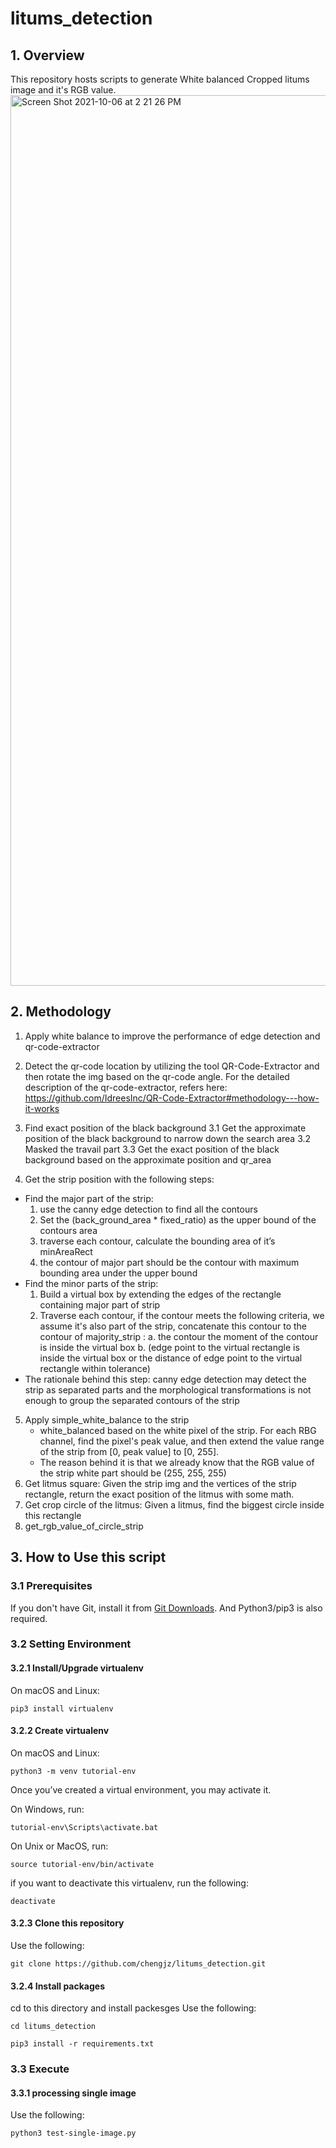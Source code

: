 # litums_detection


## 1. Overview

This repository hosts scripts to generate White balanced Cropped litums image and it's RGB value.
<img width="1425" title="overview" alt="Screen Shot 2021-10-06 at 2 21 26 PM" src="https://user-images.githubusercontent.com/36576685/136150870-4f792f41-8037-494c-84da-d67c474fd815.png">


## 2. Methodology
1. Apply white balance to improve the performance of edge detection and qr-code-extractor
2. Detect the qr-code location by utilizing the tool QR-Code-Extractor and then rotate the img based on the qr-code angle. For the detailed description of the qr-code-extractor, refers here: https://github.com/IdreesInc/QR-Code-Extractor#methodology---how-it-works 
3. Find exact position of the black background
3.1 Get the approximate position of the black background to narrow down the search area
3.2 Masked the travail part
3.3 Get the exact position of the black background based on the approximate position and qr_area

4. Get the strip position with the following steps:
* Find the major part of the strip:          
    1. use the canny edge detection to find all the contours
    2. Set the (back_ground_area * fixed_ratio) as the upper bound of the contours area
    3. traverse each contour, calculate the bounding area of it’s minAreaRect
    4. the contour of major part should be the contour with maximum bounding area under the upper bound
* Find the minor parts of the strip:
    1. Build a virtual box by extending the edges of the rectangle containing major part of strip
    2. Traverse each contour, if the contour meets the following criteria, we assume it's also part of the strip, concatenate this contour to the contour of majority_strip :
        a. the contour the moment of the contour is inside the virtual box
        b. (edge point to the virtual rectangle is inside the virtual box
        or the distance of edge point to the virtual rectangle within tolerance)
* The rationale behind this step: canny edge detection may detect the strip as separated parts and the morphological transformations is not enough to group the separated contours of the strip
5. Apply simple_white_balance to the strip
    * white_balanced based on the white pixel of the strip. For each RBG channel, find the pixel's peak value, and then extend the value range of the strip from [0, peak value] to [0, 255]. 
    * The reason behind it is that we already know that the RGB value of the strip white part should be (255, 255, 255)
6. Get litmus square: Given the strip img and the vertices of the strip rectangle, return the exact position of the litmus with some math. 
7. Get crop circle of the litmus: Given a litmus, find the biggest circle inside this rectangle
8. get_rgb_value_of_circle_strip

## 3. How to Use this script

### 3.1 Prerequisites

If you don't have Git, install it from [Git Downloads](https://git-scm.com/downloads).
And Python3/pip3 is also required.


### 3.2 Setting Environment


#### 3.2.1 Install/Upgrade virtualenv

On macOS and Linux:

```shell
pip3 install virtualenv
```

#### 3.2.2 Create virtualenv 

On macOS and Linux:

```shell
python3 -m venv tutorial-env
```
Once you’ve created a virtual environment, you may activate it.

On Windows, run:

```shell
tutorial-env\Scripts\activate.bat
```

On Unix or MacOS, run:

```shell
source tutorial-env/bin/activate
```

if you want to deactivate this virtualenv, run the following:
```shell
deactivate
```

#### 3.2.3 Clone this repository

Use the following:

```shell
git clone https://github.com/chengjz/litums_detection.git
```

#### 3.2.4 Install packages
cd to this directory and install packesges
Use the following:

```shell
cd litums_detection
```

```shell
pip3 install -r requirements.txt
```



### 3.3 Execute

#### 3.3.1 processing single image
Use the following:

```shell
python3 test-single-image.py 
```
